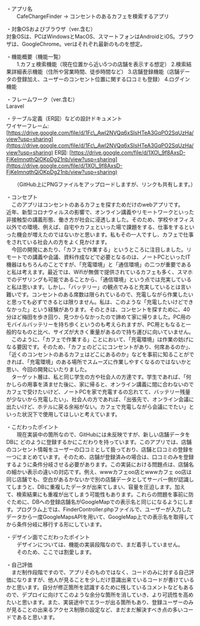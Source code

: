 ・アプリ名  
　　CafeChargeFinder  \-\> コンセントのあるカフェを検索するアプリ

・対象OSおよびブラウザ（ver.含む）  
 対象OSは、PCはWindowsとMacOS、スマートフォンはAndroidとiOS。ブラウザは、GoogleChrome。verはそれぞれ最新のものを想定。

・機能概要（機能一覧）  
　　1.カフェ検索機能（現在位置から近い5つの店舗を表示する想定） 
2.検索結果詳細表示機能（住所や営業時間、徒歩時間など）
3.店舗登録機能（店舗データの登録加え、ユーザーのコンセント位置に関する口コミも登録）
4.ログイン機能

・フレームワーク（ver.含む）        
       Laravel

・テーブル定義（ER図）などの設計ドキュメント  
       ワイヤーフレーム: [https://drive.google.com/file/d/1Fc\_Awl2NVQq6xSIsHTeA3GqPO2SqUzHa/view?usp=sharing](https://drive.google.com/file/d/1Fc\_Awl2NVQq6xSIsHTeA3GqPO2SqUzHa/view?usp=sharing) 
       ER図: [https://drive.google.com/file/d/1XO\_9f8AxsD-FjKeImnqthQiOKpDg21nb/view?usp=sharing](https://drive.google.com/file/d/1XO\_9f8AxsD-FjKeImnqthQiOKpDg21nb/view?usp=sharing)

　　（GitHub上にPNGファイルをアップロードしますが、リンクも共有します。）

・コンセプト  
　このアプリはコンセントのあるカフェを探すためだけのwebアプリです。  
近年、新型コロナウィルスの影響で、オンライン講義やリモートワークといった非接触型の講義形態、働き方が社会に浸透しました。そのため、学校やオフィス以外での環境、例えば、自宅やカフェといった場で課題をする、仕事をするといった機会が増えたのではないかと思います。私もその一人ですし、カフェで仕事をされている社会人の方をよく見かけます。  
　今回の開発にあたり、「カフェで作業する」というところに注目しました。リモートでの講義や会議、資料作成などで必要となるのは、ノートPCといったIT機器はもちろんのことですが、「充電環境」と「通信環境」の二つが重要であると私は考えます。最近では、Wifiが無償で提供されているカフェも多く、スマホでのデザリングも可能であることから、「通信環境」という点では充実していると私は思います。しかし、「バッテリー」の観点でみると充実しているとは言い難いです。コンセントのある席数は限られているので、充電しながら作業したいと思っても必ずできるとは限りません。私は、このような「充電したいけどできなかった」という経験があります。そのときは、コンセントを探すために、40分ほど梅田を歩き回り、見つからなかったので諦めて家に帰りました。PC用のモバイルバッテリーを持ち歩くというのも考えられますが、PC用ともなると一般的なものと比べ、サイズが大きく重量があるので持ち運びに向いていません。  
　このように、「カフェで作業する」ことにおいて、「充電環境」は作業の妨げになる要因です。そのため、「カフェのどこにコンセントがあり、何席あるのか」、「近くのコンセントのあるカフェはどこにあるのか」などを事前に知ることができれば、「充電環境」のある場所でスムーズに作業しやすくなるのではないかと思い、今回の開発にいたりました。  
　ターゲット層は、私と同じ学生の方や社会人の方達です。学生であれば、「何かしらの用事を済ませた後に、家に帰ると、オンライン講義に間に合わないのでカフェで受けたいけど、ノートPCを家で充電するの忘れてて、バッテリー残量が少ないから充電したい」、社会人の方であれば、「出張先で、オンライン会議に出たいけど、ホテルに戻る余裕がない。カフェで充電しながら会議にでたい」といった状況下で使用してほしいと考えています。

・こだわったポイント  
　　現在実装中の箇所なので、GitHubには未反映ですが、新しい店舗データをDBに どのように登録するかにこだわりを持っています。このアプリでは、店舗のコンセント情報をユーザーの口コミとして扱っており、店舗と口コミの登録を一つにまとめています。そのため、店舗が登録済みの場合は、口コミのみを登録するように条件分岐させる必要があります。この実装における問題点は、店舗名の細かい表示の違いの対応です。例え、wwwカフェoo店とwwwカフェ oo店は同じ店舗でも、空白があるかないかで別の店舗データとしてサーバー側が認識してしまうと、DBに重複したデータが出来てしまい、容量を圧迫します。加えて、検索結果にも重複が出てしまう可能性もあります。これらの問題を事前に防ぐために、DBへの登録店舗名がGoogleMapでの表示名と同じになるようにします。プログラム上では、FinderController.phpファイルで、ユーザーが入力したデータから一度GoogleMapsAPIを用いて、GoogleMap上での表示名を取得してから条件分岐に移行する形にしています。

・デザイン面でこだわったポイント  
　　デザインについては、機能の実装段階なので、まだ着手していません。  
　　そのため、ここでは割愛します。

・自己評価  
　まだ制作段階ですので、アプリそのものではなく、コードのみに対する自己評価になりますが、他人が見ることを少しだけ意識出来ているコードが書けているかと思います。自分が修正箇所を認識するために残しているコメントなどもあるので、デプロイに向けてこのような余分な箇所を消していき、より可読性を高めたいと思います。また、実装途中でエラーが出る箇所もあり、登録ユーザーのみが見ることの出来るアクセス制限の設定など、まだまだ解決すべき点の多いコードであると思います。
